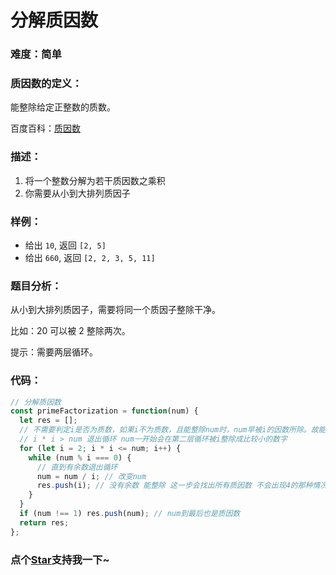 # 分解质因数

### 难度：简单

### 质因数的定义：

能整除给定正整数的质数。

百度百科：[质因数](https://baike.baidu.com/item/%E8%B4%A8%E5%9B%A0%E6%95%B0#reference-[1]-341369-wrap)

### 描述：

1. 将一个整数分解为若干质因数之乘积
2. 你需要从小到大排列质因子

### 样例：

- 给出 `10`, 返回 `[2, 5]`
- 给出 `660`, 返回 `[2, 2, 3, 5, 11]`

### 题目分析：

从小到大排列质因子，需要将同一个质因子整除干净。

比如：20 可以被 2 整除两次。

提示：需要两层循环。

### 代码：

```js
// 分解质因数
const primeFactorization = function(num) {
  let res = [];
  // 不需要判定i是否为质数，如果i不为质数，且能整除num时，num早被i的因数所除。故能整除num的i必是质数。
  // i * i > num 退出循环 num一开始会在第二层循环被i整除成比较小的数字
  for (let i = 2; i * i <= num; i++) {
    while (num % i === 0) {
      // 直到有余数退出循环
      num = num / i; // 改变num
      res.push(i); // 没有余数 能整除 这一步会找出所有质因数 不会出现4的那种情况
    }
  }
  if (num !== 1) res.push(num); // num到最后也是质因数
  return res;
};
```
<!-- 特殊字符串：用于修改/删除markdown的结尾提示语-OBKoro1 -->
### 点个[Star](https://github.com/OBKoro1/Brush_algorithm)支持我一下~

